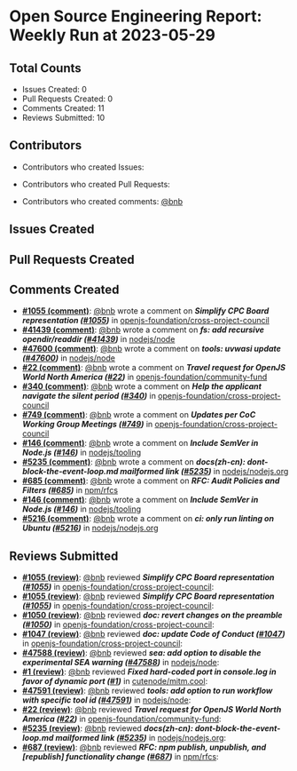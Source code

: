 # Open Source Engineering Report: Weekly Run at 2023-05-29

## Total Counts

* Issues Created: 0
* Pull Requests Created: 0
* Comments Created: 11
* Reviews Submitted: 10

## Contributors

* Contributors who created Issues: 

* Contributors who created Pull Requests: 

* Contributors who created comments: [@bnb](https://github.com/bnb)

## Issues Created



## Pull Requests Created



## Comments Created

* **[#1055 (comment)](https://github.com/openjs-foundation/cross-project-council/pull/1055#issuecomment-1522261626)**: [@bnb](https://github.com/bnb) wrote a comment on _**Simplify CPC Board representation ([#1055](https://github.com/openjs-foundation/cross-project-council/pull/1055))**_ in [openjs-foundation/cross-project-council](https://github.com/openjs-foundation/cross-project-council)
* **[#41439 (comment)](https://github.com/nodejs/node/pull/41439#issuecomment-1516990096)**: [@bnb](https://github.com/bnb) wrote a comment on _**fs: add recursive opendir/readdir ([#41439](https://github.com/nodejs/node/pull/41439))**_ in [nodejs/node](https://github.com/nodejs/node)
* **[#47600 (comment)](https://github.com/nodejs/node/pull/47600#issuecomment-1511950887)**: [@bnb](https://github.com/bnb) wrote a comment on _**tools: uvwasi update ([#47600](https://github.com/nodejs/node/pull/47600))**_ in [nodejs/node](https://github.com/nodejs/node)
* **[#22 (comment)](https://github.com/openjs-foundation/community-fund/pull/22#issuecomment-1505621473)**: [@bnb](https://github.com/bnb) wrote a comment on _**Travel request for OpenJS World North America ([#22](https://github.com/openjs-foundation/community-fund/pull/22))**_ in [openjs-foundation/community-fund](https://github.com/openjs-foundation/community-fund)
* **[#340 (comment)](https://github.com/openjs-foundation/cross-project-council/issues/340#issuecomment-1503725324)**: [@bnb](https://github.com/bnb) wrote a comment on _**Help the applicant navigate the silent period ([#340](https://github.com/openjs-foundation/cross-project-council/issues/340))**_ in [openjs-foundation/cross-project-council](https://github.com/openjs-foundation/cross-project-council)
* **[#749 (comment)](https://github.com/openjs-foundation/cross-project-council/pull/749#issuecomment-1503723618)**: [@bnb](https://github.com/bnb) wrote a comment on _**Updates per CoC Working Group Meetings ([#749](https://github.com/openjs-foundation/cross-project-council/pull/749))**_ in [openjs-foundation/cross-project-council](https://github.com/openjs-foundation/cross-project-council)
* **[#146 (comment)](https://github.com/nodejs/tooling/issues/146#issuecomment-1497931776)**: [@bnb](https://github.com/bnb) wrote a comment on _**Include SemVer in Node.js ([#146](https://github.com/nodejs/tooling/issues/146))**_ in [nodejs/tooling](https://github.com/nodejs/tooling)
* **[#5235 (comment)](https://github.com/nodejs/nodejs.org/pull/5235#issuecomment-1497928140)**: [@bnb](https://github.com/bnb) wrote a comment on _**docs(zh-cn): dont-block-the-event-loop.md mailformed link ([#5235](https://github.com/nodejs/nodejs.org/pull/5235))**_ in [nodejs/nodejs.org](https://github.com/nodejs/nodejs.org)
* **[#685 (comment)](https://github.com/npm/rfcs/issues/685#issuecomment-1497914962)**: [@bnb](https://github.com/bnb) wrote a comment on _**RFC: Audit Policies and Filters ([#685](https://github.com/npm/rfcs/issues/685))**_ in [npm/rfcs](https://github.com/npm/rfcs)
* **[#146 (comment)](https://github.com/nodejs/tooling/issues/146#issuecomment-1493659259)**: [@bnb](https://github.com/bnb) wrote a comment on _**Include SemVer in Node.js ([#146](https://github.com/nodejs/tooling/issues/146))**_ in [nodejs/tooling](https://github.com/nodejs/tooling)
* **[#5216 (comment)](https://github.com/nodejs/nodejs.org/pull/5216#issuecomment-1493383604)**: [@bnb](https://github.com/bnb) wrote a comment on _**ci: only run linting on Ubuntu ([#5216](https://github.com/nodejs/nodejs.org/pull/5216))**_ in [nodejs/nodejs.org](https://github.com/nodejs/nodejs.org)

## Reviews Submitted

* **[#1055 (review)](https://github.com/openjs-foundation/cross-project-council/pull/1055#pullrequestreview-1400510493)**: [@bnb](https://github.com/bnb) reviewed _**Simplify CPC Board representation ([#1055](https://github.com/openjs-foundation/cross-project-council/pull/1055))**_ in [openjs-foundation/cross-project-council](https://github.com/openjs-foundation/cross-project-council): 
* **[#1055 (review)](https://github.com/openjs-foundation/cross-project-council/pull/1055#pullrequestreview-1400500479)**: [@bnb](https://github.com/bnb) reviewed _**Simplify CPC Board representation ([#1055](https://github.com/openjs-foundation/cross-project-council/pull/1055))**_ in [openjs-foundation/cross-project-council](https://github.com/openjs-foundation/cross-project-council): 
* **[#1050 (review)](https://github.com/openjs-foundation/cross-project-council/pull/1050#pullrequestreview-1400459953)**: [@bnb](https://github.com/bnb) reviewed _**doc: revert changes on the preamble ([#1050](https://github.com/openjs-foundation/cross-project-council/pull/1050))**_ in [openjs-foundation/cross-project-council](https://github.com/openjs-foundation/cross-project-council): 
* **[#1047 (review)](https://github.com/openjs-foundation/cross-project-council/pull/1047#pullrequestreview-1400458461)**: [@bnb](https://github.com/bnb) reviewed _**doc: update Code of Conduct ([#1047](https://github.com/openjs-foundation/cross-project-council/pull/1047))**_ in [openjs-foundation/cross-project-council](https://github.com/openjs-foundation/cross-project-council): 
* **[#47588 (review)](https://github.com/nodejs/node/pull/47588#pullrequestreview-1398457289)**: [@bnb](https://github.com/bnb) reviewed _**sea: add option to disable the experimental SEA warning ([#47588](https://github.com/nodejs/node/pull/47588))**_ in [nodejs/node](https://github.com/nodejs/node): 
* **[#1 (review)](https://github.com/cutenode/mitm.cool/pull/1#pullrequestreview-1398259667)**: [@bnb](https://github.com/bnb) reviewed _**Fixed hard-coded port in console.log in favor of dynamic port ([#1](https://github.com/cutenode/mitm.cool/pull/1))**_ in [cutenode/mitm.cool](https://github.com/cutenode/mitm.cool): 
* **[#47591 (review)](https://github.com/nodejs/node/pull/47591#pullrequestreview-1388805511)**: [@bnb](https://github.com/bnb) reviewed _**tools: add option to run workflow with specific tool id ([#47591](https://github.com/nodejs/node/pull/47591))**_ in [nodejs/node](https://github.com/nodejs/node): 
* **[#22 (review)](https://github.com/openjs-foundation/community-fund/pull/22#pullrequestreview-1381742358)**: [@bnb](https://github.com/bnb) reviewed _**Travel request for OpenJS World North America ([#22](https://github.com/openjs-foundation/community-fund/pull/22))**_ in [openjs-foundation/community-fund](https://github.com/openjs-foundation/community-fund): 
* **[#5235 (review)](https://github.com/nodejs/nodejs.org/pull/5235#pullrequestreview-1373460758)**: [@bnb](https://github.com/bnb) reviewed _**docs(zh-cn): dont-block-the-event-loop.md mailformed link ([#5235](https://github.com/nodejs/nodejs.org/pull/5235))**_ in [nodejs/nodejs.org](https://github.com/nodejs/nodejs.org): 
* **[#687 (review)](https://github.com/npm/rfcs/pull/687#pullrequestreview-1373426159)**: [@bnb](https://github.com/bnb) reviewed _**RFC: npm publish, unpublish, and [republish] functionality change ([#687](https://github.com/npm/rfcs/pull/687))**_ in [npm/rfcs](https://github.com/npm/rfcs): 